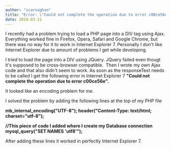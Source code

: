 ```yaml
---
author: "icarnaghan"
title: "Error: \"Could not complete the operation due to error c00ce56e\" while using Ajax"
date: 2018-03-21
---
```


I recently had a problem trying to load a PHP page into a DIV tag using Ajax. Everything worked fine in Firefox, Opera, Safari and Google Chrome, but there was no way for it to work in Internet Explorer 7. Personally I don't like Internet Explorer due to amount of problems I get while developing.

I tried to load the page into a DIV using JQuery. JQuery failed even thougt it's supposed to be cross-browser compatible.  Then I wrote my own Ajax code and that also didn't seem to work. As soon as the responseText needs to be called I get the following error in Internet Explorer 7 **"Could not complete the operation due to error c00ce56e".**

It looked like an encoding problem for me.

I solved the problem by adding the following lines at the top of my PHP file

**mb\_internal\_encoding("UTF-8"); header("Content-Type: text/html; charset="utf-8");**

**//This piece of code I added where I create my Database connection mysql\_query("SET NAMES 'utf8'");**

After adding these lines it worked in perfectly Internet Explorer 7.
